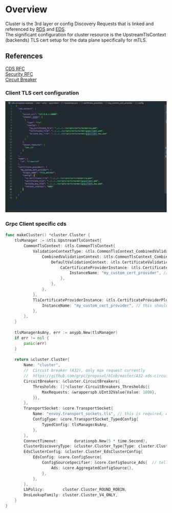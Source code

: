 # Overview
Cluster is the 3rd layer or config Discovery Requests that is linked and referenced by [RDS](/cmd/greet/xds/LEARNING_README/RDS_README/Client_RDS_README.md) and [EDS](/cmd/greet/xds/LEARNING_README/EDS_README/Client_EDS_README.md).  
The significant configuration for cluster resource is the UpstreamTlsContext (backends) TLS cert setup for the data plane specifically for mTLS.  

## References
[CDS RFC](https://github.com/grpc/proposal/blob/master/A27-xds-global-load-balancing.md#cds)  
[Security RFC](https://github.com/grpc/proposal/blob/master/A29-xds-tls-security.md)  
[Circuit Breaker](https://github.com/grpc/proposal/blob/master/A32-xds-circuit-breaking.md)  

### Client TLS cert configuration
![grpc client bootstrap](/cmd/greet/xds/LEARNING_README/CDS_README/client_bootstrap.png "client bootstrap")


### Grpc Client specific cds
```go
func makeCluster() *cluster.Cluster {
	tlsManager := &tls.UpstreamTlsContext{
		CommonTlsContext: &tls.CommonTlsContext{
			ValidationContextType: &tls.CommonTlsContext_CombinedValidationContext{
				CombinedValidationContext: &tls.CommonTlsContext_CombinedCertificateValidationContext{
					DefaultValidationContext: &tls.CertificateValidationContext{
						CaCertificateProviderInstance: &tls.CertificateProviderPluginInstance{
							InstanceName: "my_custom_cert_provider", // this should match what is in the clients bootstrap json
						},
					},
				},
			},
			TlsCertificateProviderInstance: &tls.CertificateProviderPluginInstance{
				InstanceName: "my_custom_cert_provider", // this should match what is in the clients bootstrap json
			},
		},
	}

	tlsManagerAsAny, err := anypb.New(tlsManager)
	if err != nil {
		panic(err)
	}

	return &cluster.Cluster{
		Name: "cluster",
		//  Circuit breaker (A32), only max request currently
		//  https://github.com/grpc/proposal/blob/master/A32-xds-circuit-breaking.md 
		CircuitBreakers: &cluster.CircuitBreakers{
			Thresholds: []*cluster.CircuitBreakers_Thresholds{{
				MaxRequests: &wrapperspb.UInt32Value{Value: 1000},
			}},
		},
		TransportSocket: &core.TransportSocket{
			Name: "envoy.transport_sockets.tls", // this is required, A29: if a transport_socket name is not envoy.transport_sockets.tls i.e. something we don't recognize, gRPC will NACK an LDS update
			ConfigType: &core.TransportSocket_TypedConfig{
				TypedConfig: tlsManagerAsAny,
			},
		},
		ConnectTimeout:       durationpb.New(5 * time.Second),
		ClusterDiscoveryType: &cluster.Cluster_Type{Type: cluster.Cluster_EDS},  // tells control plane to use EDS
		EdsClusterConfig: &cluster.Cluster_EdsClusterConfig{
			EdsConfig: &core.ConfigSource{
				ConfigSourceSpecifier: &core.ConfigSource_Ads{  // tells control plane to do through ADS
					Ads: &core.AggregatedConfigSource{},
				},
			},
		},
		LbPolicy:        cluster.Cluster_ROUND_ROBIN,
		DnsLookupFamily: cluster.Cluster_V4_ONLY,
	}
}
```